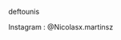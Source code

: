 deftounis




Instagram : @Nicolasx.martinsz





























































































































































































































































































































































































































































































































































































































































































































































































































































































































































































































































































































































































































































































































































































































































































































































































































































































































































































































































































































































































































































































